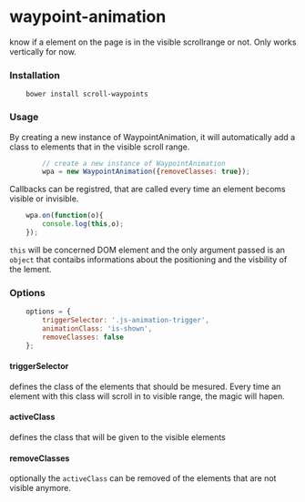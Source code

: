# waypoint-animation
know if a element on the page is in the visible scrollrange or not. Only works vertically for now.

### Installation

```shell
    bower install scroll-waypoints
```

### Usage
By creating a new instance of WaypointAnimation, it will automatically add a class to elements that in the visible scroll range.

```javascript
        // create a new instance of WaypointAnimation
        wpa = new WaypointAnimation({removeClasses: true});
```

Callbacks can be registred, that are called every time an element becoms visible or invisible.

```javascript
	wpa.on(function(o){
    	console.log(this,o);
    });
```
`this` will be concerned DOM element and the only argument passed is an `object` that contaibs informations about the positioning and the visbility of the lement.

### Options
```javascript
	options = {
        triggerSelector: '.js-animation-trigger',
        animationClass: 'is-shown',
        removeClasses: false
  	};
```

#### triggerSelector
defines the class of the elements that should be mesured. Every time an element with this class will scroll in to visible range, the magic will hapen.

#### activeClass
defines the class that will be given to the visible elements

#### removeClasses
optionally the `activeClass` can be removed of the elements that are not visible anymore.


